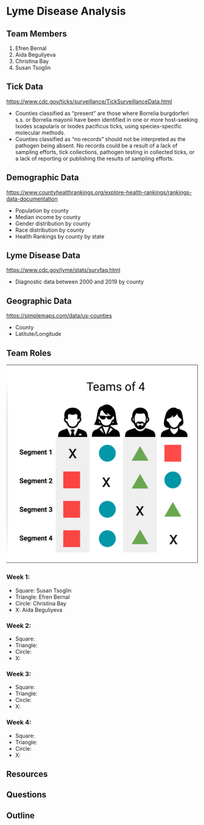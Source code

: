 # Lyme Disease Analysis

## Team Members
1. Efren Bernal
2. Aida Beguliyeva
3. Christina Bay
4. Susan Tsoglin

## Tick Data
https://www.cdc.gov/ticks/surveillance/TickSurveillanceData.html
- Counties classified as “present” are those where Borrelia burgdorferi s.s. or Borrelia mayonii have been identified in one or more host-seeking Ixodes scapularis or Ixodes pacificus ticks, using species-specific molecular methods.
- Counties classified as “no records” should not be interpreted as the pathogen being absent. No records could be a result of a lack of sampling efforts, tick collections, pathogen testing in collected ticks, or a lack of reporting or publishing the results of sampling efforts.

## Demographic Data
https://www.countyhealthrankings.org/explore-health-rankings/rankings-data-documentation
- Population by county
- Median income by county
- Gender distribution by county
- Race distribution by county
- Health Rankings by county by state

## Lyme Disease Data
https://www.cdc.gov/lyme/stats/survfaq.html
- Diagnostic data between 2000 and 2019 by county

## Geographic Data
https://simplemaps.com/data/us-counties
- County
- Latitute/Longitude

## Team Roles
![Teamsof4](Images/TeamsOf4.png)
### Week 1:
- Square: Susan Tsoglin
- Triangle: Efren Bernal
- Circle: Christina Bay
- X: Aida Beguliyeva

### Week 2:
- Square:
- Triangle:
- Circle:
- X:

### Week 3:
- Square:
- Triangle:
- Circle:
- X:

### Week 4:
- Square:
- Triangle:
- Circle:
- X:

## Resources

## Questions

## Outline
